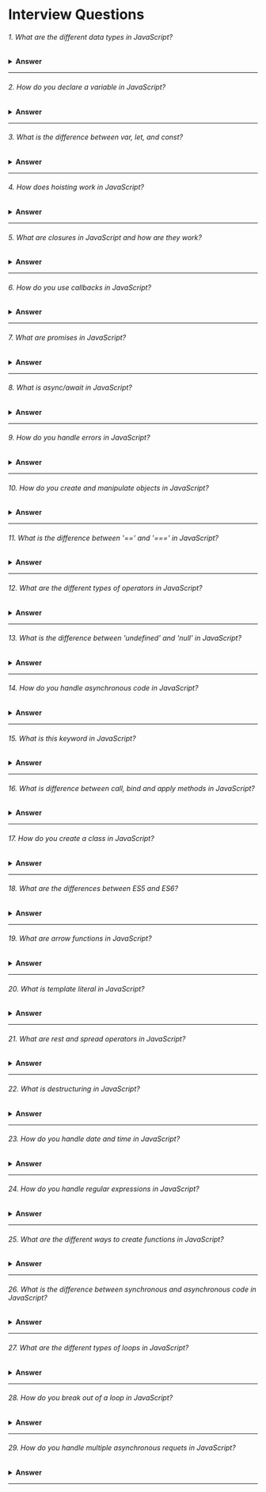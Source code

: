 # Interview Questions

###### 1. What are the different data types in JavaScript?

<details><summary><b>Answer</b></summary>
JavaScript provides different data types to hold different types of values. There are two types of data types in JavaScript:

1. Primitive data type.
- String.
- Number.
- Bigint.
- Boolean.
- Undefined.
- Null.
- Symbol.

2. Non-primitive (reference) data type.
- Array.
- Object.
</details>

---

###### 2. How do you declare a variable in JavaScript?

<details><summary><b>Answer</b></summary>
  
In JavaScript, we can declare a variable using the `var`, `let`, or `const` keywords. Here's how we can use each of them:
  
#### 1. Using `var`:
  
```javascript
var variableName;
```
Variables declared with `var` have function scope or global scope, but not block scope. They can be re-declared and updated within their scope.

#### 2. Using `let`:

```javascript
let variableName;
```
Variables declared with `let` have block scope. They can be updated within their scope but cannot be re-declared in the same scope.

#### 2. Using `const`:
```javascript
const variableName = value;
```
Variables declared with `const` are constants and cannot be reassigned after initialization. They have block scope like variables declared with `let`.

Here are some examples:

```javascript
// Using var
var age;

// Using let
let name;

// Using const
const PI = 3.14;
```
When we declare a variable using `let` or `const`, it's a good practice to initialize it with a value, although it's not mandatory.
</details>

---

###### 3. What is the difference between var, let, and const?

<details><summary><b>Answer</b></summary>

  The main differences between `var`, `let`, and `const` in JavaScript lie in their **scoping rules** , **reassignment**, **and ability to be redeclared**. Here's a breakdown of the key differences:

#### 1. Scoping:

- `var`: Variables declared with `var` have function scope or global scope. They are function-scoped if declared inside a function, or globally scoped if declared outside any function.
- `let` and `const`: Variables declared with `let` and `const` have block scope. They are scoped to the nearest enclosing block, which can be a function, loop, or any other block statement.

```javascript
function exampleScope() {
    if (true) {
        var varVariable = 'I am var';
        let letVariable = 'I am let';
        const constVariable = 'I am const';
    }
    console.log(varVariable); // Works
    console.log(letVariable); // ReferenceError: letVariable is not defined
    console.log(constVariable); // ReferenceError: constVariable is not defined
}

exampleScope();
```
In this example, `varVariable` is accessible outside the block because it's declared with `var`, which has **function scope**. `letVariable` and `constVariable` are not accessible outside the block because they are declared with `let` and `const`, respectively, which have **block scope**.

#### 2. Reassignment:

- `var`: Variables declared with `var` **can be updated** and **reassigned** within their scope.
- `let`: Variables declared with let **can be updated** and **reassigned** within their scope, just like var.
- `const`: Variables declared with const **cannot be reassigned** after initialization. However, **if the variable holds a reference to an object, the properties of that object can be modified**.

```javascript
var varValue = 10;
let letValue = 20;
const constValue = 30;

varValue = 11; // Works
letValue = 21; // Works
constValue = 31; // Error: Assignment to constant variable
```
In this example, we can see that `varValue` and `letValue` can be reassigned new values without any error. However, attempting to reassign a new value to `constValue` results in an error because it's declared with const, which **doesn't allow reassignment**.

#### 3. Redeclaration:

- `var`: Variables declared with `var` **can be redeclared** within the same scope without any error.
- `let`: Variables declared with `let` **cannot be redeclared** in the same scope. Attempting to do so will result in a **syntax error**.
- `const`: Like `let`, variables declared with `const` **cannot be redeclared** in the same scope. Attempting to do so will also result in a **syntax error**.

```javascript
var varVariable = 'I am var';
let letVariable = 'I am let';
const constVariable = 'I am const';

var varVariable = 'I am redeclared var'; // Works
let letVariable = 'I am redeclared let'; // Error: Identifier 'letVariable' has already been declared
const constVariable = 'I am redeclared const'; // Error: Identifier 'constVariable' has already been declared
```

In this example, we can see that we can redeclare `varVariable` with `var`, but attempting to redeclare `letVariable` or `constVariable` with `let` or `const`, respectively, results in errors because they have already been declared in the same scope.

#### Here's a summary:

- Use `var` for variables that need to have *function* or *global scope* and might *need to be redeclared*.
- Use `let` for variables that have *block scope* and might *need to be reassigned, but not redeclared*.
- Use `const` for variables that have *block scope* and *whose value should not change after initialization*.
</details>

---

###### 4.  How does hoisting work in JavaScript?

<details><summary><b>Answer</b></summary>

Hoisting in JavaScript is a mechanism where variable and function declarations are moved to the top of their containing scope during the compilation phase, before the code is executed. This means that regardless of where variables and functions are declared within their scope, they are treated as if they were declared at the top of the scope.

Here's how hoisting works for variables and functions:

#### 1. Variable Hoisting:

- When variables are declared with `var`, they are hoisted to the top of their containing function scope or global scope.
However, only the declaration is hoisted, not the initialization. This means that variables are initialized with `undefined` by default until their actual assignment is reached in the code.
- Variables declared with `let` or `const` are also hoisted to the top of their containing block scope, but they are not initialized until their actual declaration is reached in the code. This is called the `temporal dead zone` and attempting to access these variables before their declaration results in a `ReferenceError`.

Here's an example to illustrate variable hoisting:

```javascript
console.log(x); // undefined
var x = 5;
console.log(x); // 5
// This is equivalent to:

var x;
console.log(x); // undefined
x = 5;
console.log(x); // 5

console.log(y); // ReferenceError: Cannot access 'y' before initialization
let y = 5;

console.log(z); // ReferenceError: Cannot access 'z' before initialization
let z = 10;
```

#### 2. Function Hoisting:

- Function declarations are completely hoisted, including both the declaration and the function definition.
This means that we can call a function before it's declared in the code, and it will still work.

Here's an example to illustrate function hoisting:

```javascript
foo(); // "Hello, I am foo!"

function foo() {
    console.log("Hello, I am foo!");
}

// This is equivalent to:

function foo() {
    console.log("Hello, I am foo!");
}

foo(); // "Hello, I am foo!"
```

It's important to understand hoisting in JavaScript to avoid unexpected behavior and to write more readable and maintainable code.
</details>

---

###### 5. What are closures in JavaScript and how are they work?

<details><summary><b>Answer</b></summary>

#### 1. Definition: 

When an inner function is defined within an outer function, the inner function retains a reference to the variables in the outer function's scope, even after the outer function has completed execution. This combination of the inner function and the variables it has access to forms a `closure`.

#### 2. How closures work:

- ##### Access to Outer Scope Variables: 
The inner function can access the variables, parameters, and functions of the outer function, as well as the global scope. This is possible because the inner function retains a reference to the variables in its lexical scope.

- ##### Preservation of Scope: 
`Closures` allow functions to maintain references to variables from their containing scopes, preventing those variables from being garbage-collected when the outer function finishes executing. This enables powerful patterns such as data encapsulation and private variables.

Here's an example to illustrate closures:

```javascript
function outerFunction() {
    let outerVariable = 'I am outer';

    function innerFunction() {
        console.log(outerVariable); // Accesses outerVariable from the outer function's scope
    }

    return innerFunction;
}

const closure = outerFunction();
closure(); // Outputs: "I am outer"
```
In this example, `innerFunction` is defined within `outerFunction` and has access to `outerVariable`. Even after `outerFunction` has finished executing, the `closure` function (which is `innerFunction`) still has access to `outerVariable`, thanks to the `closure`. This allows `closure` to access and use `outerVariable` when it's invoked.
</details>

---

###### 6. How do you use callbacks in JavaScript?
<details><summary><b>Answer</b></summary>

In JavaScript, a callback is a function that we pass as an argument to another function and execute after the completion of a particular task or event. Callbacks are commonly used in asynchronous operations, such as handling events, making API requests, or dealing with timeouts.

For instance, let's say we want to fetch data from a server using an asynchronous HTTP request. We can define a callback function to handle the response data once it's available:

```javascript
function fetchData(url, callback) {
    fetch(url)
        .then(response => response.json())
        .then(data => callback(data))
        .catch(error => console.error(error));
}

function processResponse(data) {
    console.log(data);
}

fetchData('https://api.example.com/data', processResponse);
```

In this example, `fetchData` is a function that makes an asynchronous HTTP request to the specified URL. We pass a callback function (`processResponse`) as an argument. Once the data is fetched successfully, the `callback` function is invoked with the response data. This allows us to handle the response data in the `processResponse` function, which could involve rendering it on the UI or performing additional processing.

Another example involves handling events in a web application. Suppose we want to add a click event listener to a button element and execute a callback function when the button is clicked:

```javascript
const button = document.getElementById('myButton');

function handleClick() {
    console.log('Button clicked');
}

button.addEventListener('click', handleClick);
```
In this case, the `handleClick` function is passed as a `callback`to the `addEventListener` method. When the `button` is `clicked`, the `handleClick` function is executed, logging `Button clicked` to the console.

Here's another example showcasing the usage of callbacks for dealing with timeouts:

```javascript
function delayedMessage(message, delay, callback) {
    setTimeout(() => {
        console.log(message);
        callback();
    }, delay);
}

function afterDelay() {
    console.log('Callback executed after delay');
}

// Call delayedMessage function with a message, delay of 2 seconds, and a callback
delayedMessage('This message is delayed by 2 seconds', 2000, afterDelay);
```
In this example, we define a function called `delayedMessage` that takes three parameters: `message` (the message to be logged), `delay` (the delay time in milliseconds), and `callback` (the callback function to be executed after the delay). Inside `delayedMessage`, we use `setTimeout` to schedule the execution of a function after the specified delay. Once the delay is over, the provided `message` is logged to the console, and then the `callback` function is invoked.

We also define a `callback` function called `afterDelay`, which simply logs a `message` indicating that it has been executed. Finally, we call the `delayedMessage` function with the `message` to be displayed after the `delay`, a `delay` of 2000 milliseconds (2 seconds), and the `afterDelay` function as the `callback`. This demonstrates how we can use `callbacks` to perform actions after a specified delay, such as `animations`, `notifications`, or other `asynchronous` tasks.
</details>

---

###### 7. What are promises in JavaScript?
<details><summary><b>Answer</b></summary>
In JavaScript, promises are objects representing the eventual completion or failure of an asynchronous operation. We use them to handle asynchronous operations such as fetching data from a server, reading files, or executing animations, where the result may not be available immediately.

We can create a promise using the `Promise` constructor, passing a function with `resolve` and `reject` parameters. Inside this function, we perform an asynchronous operation, like using `setTimeout` to simulate a delay, and then resolve or reject the promise based on the result.

```javascript
// Creating a promise
const myPromise = new Promise((resolve, reject) => {
    // Simulating an asynchronous operation
    setTimeout(() => {
        const randomNumber = Math.random();
        if (randomNumber > 0.5) {
            resolve(randomNumber); // Resolve the promise with a value
        } else {
            reject(new Error('Random number is too small')); // Reject the promise with an error
        }
    }, 1000);
});

// Handling the promise
myPromise.then((result) => {
    console.log('Promise fulfilled with result:', result);
}).catch((error) => {
    console.log('Promise rejected with error:', error.message);
});
```
Here, we handle the `fulfilled` state (success) of the promise using the `then()` method and the `rejected` state (failure) using the `catch()` method. Promises provide a cleaner and more flexible way to work with asynchronous code compared to traditional callback-based approaches, allowing for better error handling and chaining of multiple asynchronous operations.
</details>

---

###### 8. What is async/await in JavaScript?
<details><summary><b>Answer</b></summary>

In JavaScript, `async/await` is a syntax used to work with asynchronous code in a more synchronous and readable manner. It provides a way to write asynchronous code that looks like synchronous code, making it easier to understand and maintain.

The `async` keyword is used to define a function as asynchronous. An asynchronous function returns a promise implicitly, allowing us to use `await` within it to pause the execution of the function until a promise is settled (resolved or rejected).

Here's a simple example:

```javascript
async function fetchData() {
    try {
        const response = await fetch('https://api.example.com/data');
        const data = await response.json();
        console.log(data);
    } catch (error) {
        console.error('Error fetching data:', error);
    }
}

fetchData();
```

In this example:

- We define an asynchronous function `fetchData()` using the `async` keyword.
Inside the function, we use `await` to pause the execution of the function until the fetch operation completes and resolves the promise returned by `fetch()`.
- We then use `await` again to pause the execution until the `response.json()` operation completes and resolves the promise.
- If any error occurs during the execution of the asynchronous operations, it is caught and handled using a `try...catch` block.

`async/await` simplifies the process of working with promises, making asynchronous code easier to read and write compared to using raw promises or callback-based approaches.
</details>

---

###### 9. How do you handle errors in JavaScript?
<details><summary><b>Answer</b></summary>

In JavaScript, we handle errors using` try...catch` blocks and error objects. Here's how we do it:

```javascript
try {
    // Code that might throw an error
    throw new Error('An error occurred');
} catch (error) {
    // Code to handle the error
    console.error('Error:', error.message);
}
```
In this example:

- We wrap the code that might throw an error inside a try block.
- If an error occurs within the try block, it's caught by the catch block.
- The error object contains information about the error, such as its message, name, and stack trace.
- We can then handle the error appropriately, such as logging it or displaying a message to the user.

Additionally, we can also use the `finally` block to execute code regardless of whether an error occurred or not:

```javascript
try {
    // Code that might throw an error
} catch (error) {
    // Code to handle the error
} finally {
    // Code to execute regardless of errors
}
```
This allows us to clean up resources or perform cleanup tasks that need to be done regardless of the outcome of the `try...catch` block.
</details>

---

###### 10. How do you create and manipulate objects in JavaScript?
<details><summary><b>Answer</b></summary>

In JavaScript, we create and manipulate objects using `object literals`, `constructor functions`, and `classes`. Here's how we do it:

#### 1. Object Literals:

```javascript
// Creating an object using object literal
const person = {
    name: 'John',
    age: 30,
    greet() {
        console.log(`Hello, my name is ${this.name} and I am ${this.age} years old.`);
    }
};

// Accessing properties and methods
console.log(person.name); // Output: John
person.greet(); // Output: Hello, my name is John and I am 30 years old.
```
#### 2. Constructor Functions:

```javascript
// Defining a constructor function
function Person(name, age) {
    this.name = name;
    this.age = age;
    // Adding a method to the prototype
    this.greet = function() {
    console.log(`Hello, my name is ${this.name} and I am ${this.age} years old.`);
};
}


// Creating objects using the constructor function
const person1 = new Person('John', 30);
const person2 = new Person('Alice', 25);

// Accessing properties and methods
console.log(person1.name); // Output: John
person1.greet(); // Output: Hello, my name is John and I am 30 years old.

```

#### 3. Classes (ES6+):

```javascript
// Defining a class
class Person {
    constructor(name, age) {
        this.name = name;
        this.age = age;
    }

    greet() {
        console.log(`Hello, my name is ${this.name} and I am ${this.age} years old.`);
    }
}

// Creating objects using the class
const person1 = new Person('John', 30);
const person2 = new Person('Alice', 25);

// Accessing properties and methods
console.log(person1.name); // Output: John
person1.greet(); // Output: Hello, my name is John and I am 30 years old.
```
These are the common ways to create and manipulate objects in JavaScript. Depending on the scenario and personal preference, we can choose the approach that best suits our needs.
</details>

---

###### 11. What is the difference between '==' and '===' in JavaScript?
<details><summary><b>Answer</b></summary>

In JavaScript, `==` and `===` are comparison operators used to compare values. However, they have different behaviors:

1. `==` (loose equality operator): It checks for equality of values after converting the operands to the same type. If the operands are of different types, JavaScript will attempt to convert them to a common type before making the comparison. For example:
  - `0 == '0'` evaluates to `true` because JavaScript converts the string '0' to a number before making the comparison.
  - `1 == true` evaluates to `true` because JavaScript treats true as 1 when making the comparison.

2. `===` (strict equality operator): It checks for equality of values without performing any type conversion. Both the value and the type of the operands must be the same for the comparison to return true. For example:
  - `0 === '0'` evaluates to `false` because the types of the operands are different.
  - `1 === true` evaluates to `false` because the types of the operands are different.

In general, it's considered a best practice to use `===` for comparisons in JavaScript because it avoids unexpected type conversions and leads to more predictable code behavior.
</details>

---

###### 12. What are the different types of operators in JavaScript?
<details><summary><b>Answer</b></summary>
In JavaScript, operators are symbols used to perform operations on operands. They can be classified into several categories based on their functionality:

#### 1. Arithmetic Operators: 
These operators perform arithmetic operations on numeric operands.

- Addition (+)
- Subtraction (-)
- Multiplication (*)
- Division (/)
- Modulus (%)
- Increment (++)
- Decrement (--)

```javascript
let a = 10;
let b = 5;

console.log(a + b); // Addition: 15
console.log(a - b); // Subtraction: 5
console.log(a * b); // Multiplication: 50
console.log(a / b); // Division: 2
console.log(a % b); // Modulus: 0
console.log(++a);   // Increment: 11
console.log(--b);   // Decrement: 4
```
#### 2. Assignment Operators: 
These operators assign values to variables.

- Assignment (=)
- Addition assignment (+=)
- Subtraction assignment (-=)
- Multiplication assignment (*=)
- Division assignment (/=)
- Modulus assignment (%=)

```javascript
let x = 10;
x += 5; // Same as x = x + 5
console.log(x); // Output: 15

let y = 20;
y -= 5; // Same as y = y - 5
console.log(y); // Output: 15

// Similarly, *=, /=, and %= can be used.
```

#### 3. Comparison Operators: 
These operators compare two values and return a Boolean result.

- Equal to (==)
- Not equal to (!=)
- Strict equal to (===)
- Strict not equal to (!==)
- Greater than (>)
- Less than (<)
- Greater than or equal to (>=)
- Less than or equal to (<=)

```javascript
let num1 = 10;
let num2 = '10';

console.log(num1 == num2); // Output: true
console.log(num1 === num2); // Output: false
console.log(num1 != num2); // Output: false
console.log(num1 !== num2); // Output: true
console.log(num1 > num2); // Output: false
console.log(num1 < num2); // Output: false
console.log(num1 >= num2); // Output: true
console.log(num1 <= num2); // Output: true
```

#### 4. Logical Operators: 
These operators perform logical operations on Boolean values.

- Logical AND (&&)
- Logical OR (||)
- Logical NOT (!)

```javascript
let x = 10;
let y = 20;

console.log(x > 5 && y < 25); // Output: true
console.log(x > 5 || y > 25); // Output: true
console.log(!(x > 5)); // Output: false
```

#### 5. Bitwise Operators: 
These operators perform bitwise operations on binary representations of numbers.

- Bitwise AND (&)
- Bitwise OR (|)
- Bitwise XOR (^)
- Bitwise NOT (~)
- Left shift (<<)
- Right shift (>>)
- Zero-fill right shift (>>>)

```javascript
let a = 5; // 101
let b = 3; // 011

console.log(a & b); // Bitwise AND: 1
console.log(a | b); // Bitwise OR: 7
console.log(a ^ b); // Bitwise XOR: 6
console.log(~a); // Bitwise NOT: -6
console.log(a << 1); // Left shift: 10
console.log(a >> 1); // Right shift: 2
console.log(a >>> 1); // Zero-fill right shift: 2
```

#### 6. Unary Operators: 
These operators act on a single operand.

- Unary plus (+)
- Unary minus (-)
- Logical NOT (!)
- Increment (++)
- Decrement (--)
- Typeof (typeof)
- Void (void)
- Delete (delete)

```javascript
let x = 10;
console.log(+x); // Unary plus: 10
console.log(-x); // Unary minus: -10
console.log(!true); // Logical NOT: false
console.log(++x); // Increment: 11
console.log(--x); // Decrement: 9
console.log(typeof x); // Typeof: number
console.log(void 0); // Void: undefined
delete x; // Delete
```

#### 7. Ternary Operator (Conditional Operator): 
It's the only JavaScript operator that takes three operands and is used as a shortcut for an `if...else` statement.

- Conditional (condition ? expr1 : expr2)

```javascript
let age = 20;
let result = (age >= 18) ? "Adult" : "Minor";
console.log(result); // Output: Adult
```

Understanding and mastering these operators is crucial for writing efficient and concise JavaScript code.
</details>

---

###### 13. What is the difference between 'undefined' and 'null' in JavaScript?
<details><summary><b>Answer</b></summary>

In JavaScript, `undefined` and `null` are both used to represent absence of value, but they have different meanings and use cases:

#### 1. undefined:

- undefined is a primitive value that is automatically assigned to variables that have not been initialized or to formal parameters for which no arguments have been provided.
- It indicates that a variable has been declared but has not yet been assigned a value.
- When we access a variable that has been declared but not initialized, it returns undefined.
- It is also the default return value of functions that do not explicitly return anything.

Example:

```javascript
let x;
console.log(x); // Output: undefined

function foo() {}
console.log(foo()); // Output: undefined
```

#### 2. null:

- null is a special value in JavaScript that represents the intentional absence of any object value. It is often used to explicitly indicate that a variable does not point to any object or that a property or variable is meant to be empty.
- It is usually assigned to a variable as a programmer-defined value to indicate that it has no value.

Example:

```javascript
let y = null;
console.log(y); // Output: null
```

In summary, `undefined` typically indicates that something has not been defined or provided, whereas `null` is used to explicitly denote absence of value or to clear the value of a variable.
</details>

---

###### 14. How do you handle asynchronous code in JavaScript?
<details><summary><b>Answer</b></summary>

In JavaScript, we handle asynchronous code using various techniques, including `callbacks`, `promises`, and `async/await`. Here's a brief overview of each approach:

#### 1. Callbacks:

- Callbacks are functions passed as arguments to other functions and are invoked once the asynchronous operation completes.
- They are commonly used in older JavaScript code to handle asynchronous operations.

Example:

```javascript
function fetchData(url, callback) {
    // Asynchronous operation, such as fetching data from a server
    setTimeout(() => {
        const data = 'Some data';
        callback(data);
    }, 1000);
}

function processResponse(data) {
    console.log(data);
}

fetchData('https://api.example.com/data', processResponse);
```

#### 2.Promises:

- Promises represent a value that may be available now, or in the future, or never.
- They provide a cleaner way to handle asynchronous code compared to callbacks, especially for chaining multiple asynchronous operations.

Example:

```javascript
function fetchData(url) {
    return new Promise((resolve, reject) => {
        setTimeout(() => {
            const data = 'Some data';
            resolve(data);
        }, 1000);
    });
}

fetchData('https://api.example.com/data')
    .then(data => console.log(data))
    .catch(error => console.error(error));
```

#### 3. Async/Await:

- Async/await is a modern approach to handle asynchronous code in JavaScript, introduced in ES2017.
- It allows writing asynchronous code in a synchronous-like manner, making it easier to read and understand, especially for developers coming from synchronous programming backgrounds.

Example:

```javascript
async function fetchData(url) {
    return new Promise((resolve, reject) => {
        setTimeout(() => {
            const data = 'Some data';
            resolve(data);
        }, 1000);
    });
}

async function processData() {
    try {
        const data = await fetchData('https://api.example.com/data');
        console.log(data);
    } catch (error) {
        console.error(error);
    }
}

processData();
```
Each of these techniques has its own use cases and benefits, and the choice depends on the specific requirements of your project and personal preference.
</details>

---

###### 15. What is this keyword in JavaScript?
<details><summary><b>Answer</b></summary>

In JavaScript, the `this` keyword refers to the current execution context, typically the object that owns or invokes the currently executing code. The value of `this` is determined by how a function is called and where it is called.

Here's a breakdown of how `this` behaves in different contexts:

#### 1. Global Context:

- In the global context (default), `this` refers to the global object, which is `window` in a web browser environment and `global` in Node.js.

Example:

```javascript
console.log(this === window); // Output: true (in a web browser)
console.log(this === global); // Output: false (in Node.js)
```
- In the global context (strict mode), `this` is `undefined`, preventing default binding.

Example:

```javascript
"use strict";
console.log(this); // undefined
```

#### 2. Function Context:

- In a function context (default), `this` depends on how the function is called. If called globally, `this` refers to the global object. If called as a method of an object, `this` refers to the object itself.

Example:

```javascript
function greet() {
  return this;
}

const obj = {
  name: 'John',
  sayName: function() {
    return this.name;
  }
};

console.log(greet() === window); // true
console.log(greet() === global); // false
console.log(obj.sayName()); // "John"
```
- In a function context(strict mode), if a function is called without any specific object context, the value of `this` inside that function will be `undefined`. However, if the function is called as a method of an object, the value of `this` will be determined by the object calling the function and won't be affected by strict mode

Example:

```javascript
"use strict";
function myFunction() {
  console.log(this); // undefined
}


"use strict";
const obj = {
  name: 'John',
  sayName: function() {
    return this.name;
  }
};

console.log(obj.sayName()); // John

```

#### 3. Arrow Function Context:

Arrow functions do not have their own `this` context. Instead, they inherit `this` from the enclosing lexical scope.

Example:

```javascript
const obj = {
  name: 'Alice',
  greet: () => {
    return this.name; // `this` refers to the outer lexical scope, not `obj`
  }
};

console.log(obj.greet()); // Output: undefined (since `this.name` is undefined)
```

#### 4. Event Handlers:

In event handlers, such as those attached with `addEventListener`, `this` refers to the element that triggered the event

Example:

```javascript
<button id="myButton">Click me</button>
<script>
document.getElementById('myButton').addEventListener('click', function() {
  console.log(this); // refers to the button element that triggered the event
});
</script>
```

#### 5. Constructor Functions:

In constructor functions invoked with `new`, `this` refers to the newly created object.

Example:

```javascript
function Person(name) {
  this.name = name;
}

const john = new Person('John');
console.log(john.name); // Output: "John"
```

#### 6. Explicit Function Binding:

The `call()`, `apply()`, and `bind()` methods allow developers to explicitly set the value of this within a function call.

Example:

```javascript
const obj1 = { 
  name: 'Alice', 
  greet: function() {
    return `Hello, ${this.name}!`;
  }
};

const obj2 = { name: 'Bob' };

const callResult = obj1.greet.call(obj2)
const applyResult = obj1.greet.apply(obj2)
const bindResult = obj1.greet.bind(obj2)

console.log(callResult); // "Hello, Bob!"
console.log(applyResult); // "Hello, Bob!"
console.log(bindResult()); // "Hello, Bob!"
```
</details>

---

###### 16. What is difference between call, bind and apply methods in JavaScript?
<details><summary><b>Answer</b></summary>

In JavaScript, `call`, `bind`, and `apply` are methods used to manipulate the context (`this` keyword) of a function when it's invoked. Here's a breakdown of their differences:

#### 1. call():

- The `call` method is used to invoke a function with a specified this value and arguments provided individually.
- Syntax: `function.call(thisArg, arg1, arg2, ...)`

Example:

```javascript
function greet() {
    console.log(`Hello, ${this.name}!`);
}

const person = { name: 'Alice' };

greet.call(person); // Outputs: Hello, Alice!
```

#### 2. apply():

- The `apply` method is similar to call, but it accepts arguments as an array.
- Syntax: `function.apply(thisArg, [argsArray])`

Example:

```javascript
function greet() {
    console.log(`Hello, ${this.name}!`);
}

const person = { name: 'Bob' };

greet.apply(person); // Outputs: Hello, Bob!
```

#### 3. bind():

- The `bind` method returns a new function with a specified this value and initial arguments. It doesn't invoke the function immediately but allows we to call it later.
- Syntax: `function.bind(thisArg, arg1, arg2, ...)`

Example:

```javascript
function greet() {
    console.log(`Hello, ${this.name}!`);
}

const person = { name: 'Charlie' };
const greetPerson = greet.bind(person);

greetPerson(); // Outputs: Hello, Charlie!
```

In summary, `call` and `apply` immediately invoke the function with a specified context and arguments, while `bind` returns a new function with the specified context and arguments preset, allowing for later invocation.
</details>

---

###### 17. How do you create a class in JavaScript?
<details><summary><b>Answer</b></summary>

To create a class in JavaScript, we use the `class` keyword followed by the name of the class. Inside the class, we define properties and methods to describe the object's characteristics and behavior. Once the class is defined, we can create instances of it using the `new` keyword followed by the class name. These instances inherit the properties and methods defined in the class, allowing us to create multiple objects with similar functionalities.

Example:

```javascript
class Person {
    constructor(name, age) {
        this.name = name;
        this.age = age;
    }

    greet() {
        console.log(`Hello, my name is ${this.name} and I am ${this.age} years old.`);
    }
}

// Creating an instance of the Person class
const person1 = new Person('Alice', 30);
const person2 = new Person('Bob', 25);

// Accessing properties and methods of the instances
console.log(person1.name); // Outputs: Alice
console.log(person2.age); // Outputs: 25
person1.greet(); // Outputs: Hello, my name is Alice and I am 30 years old.
person2.greet(); // Outputs: Hello, my name is Bob and I am 25 years old.
```

- We define a `Person` class using the `class` keyword.
- The` constructor` method is a special method for creating and initializing instances of the class with the `new` keyword. It sets the initial properties of the object.
- Additional methods can be defined within the class body, such as `greet`.
- We create instances of the `Person` class using the `new` keyword, passing arguments to the constructor.
- We can access properties and methods of the instances using dot notation.

Classes in JavaScript are syntactic sugar over the prototype-based inheritance model that JavaScript traditionally used. Under the hood, JavaScript classes still utilize prototypes.
</details>

---

###### 18. What are the differences between ES5 and ES6?
<details><summary><b>Answer</b></summary>
ES5 and ES6 refer to different versions of the ECMAScript standard, which is the specification that JavaScript follows. Here are some key differences between ES5 and ES6:

#### 1. Syntax: 
ES6 introduced several new syntax features, such as `arrow functions`, `template literals`, `let` and `const` for variable declarations, `enhanced object literals`, `destructuring assignments`, and `classes`.

#### 2. Arrow Functions: 
ES6 introduced `arrow functions`, which provide a more concise syntax for writing function expressions, especially for functions with implicit returns.

#### 3. Block-Scoped Declarations: 
In ES5, variables are function-scoped using `var`, while ES6 introduced `let` and `const`, which are block-scoped, meaning they are limited to the block (enclosed by curly braces) in which they are defined.

#### 4. Classes: 
ES6 introduced a more convenient syntax for defining classes and working with inheritance in JavaScript, making object-oriented programming in JavaScript more familiar to developers from other programming languages.

#### 5. Promises: 
While promises were introduced in ES5 with libraries like Q and Bluebird, ES6 standardized promises natively in JavaScript, making asynchronous programming more manageable.

#### 6. Modules: 
ES6 introduced a native module system, allowing JavaScript code to be organized into separate files and imported/exported as needed, improving code organization and reuse.

Overall, ES6 introduced many new features and improvements over ES5, making JavaScript development more efficient, readable, and maintainable.
</details>

---

###### 19. What are arrow functions in JavaScript?
<details><summary><b>Answer</b></summary>
Arrow functions are a concise way to write anonymous function expressions in JavaScript. They were introduced in ES6 (ECMAScript 2015) and provide a more compact syntax compared to traditional function expressions.

Arrow functions have the following features:

#### 1. Concise Syntax: 
Arrow functions use a shorter syntax compared to traditional function expressions, making the code more readable and compact.

#### 2. Implicit Return: 
If the function body consists of a single expression, the curly braces and `return` keyword can be omitted, and the expression's result will be implicitly returned.

#### 3. Lexical this Binding: 
Arrow functions do not have their own `this` context; instead, they inherit the `this` value from the surrounding code when they are defined. This behavior is often desired when working with object methods or event handlers.

Here are some examples of arrow functions:

```javascript
// Traditional function expression
const add = function(a, b) {
    return a + b;
};

// Arrow function equivalent
const add = (a, b) => a + b;

// Arrow function with implicit return
const greet = name => `Hello, ${name}!`;

// Arrow function with no parameters
const sayHello = () => console.log("Hello!");

// Arrow function as a callback
const numbers = [1, 2, 3];
const squared = numbers.map(num => num * num);
```

Arrow functions are widely used in modern JavaScript codebases due to their brevity and clarity. However, it's essential to be mindful of their behavior, especially regarding `this` binding, when using them in more complex scenarios.
</details>

---

###### 20. What is template literal in JavaScript?
<details><summary><b>Answer</b></summary>
Template literals, introduced in ES6 (ECMAScript 2015), are a way to create strings in JavaScript that allow for embedded expressions and multiline strings. They are enclosed by backticks (``) instead of single or double quotes.

Template literals offer the following features:

#### 1. Embedded Expressions: 
Within template literals, we can embed expressions by using `${}` syntax. These expressions are evaluated and concatenated into the string.

#### 2. Multiline Strings: 
Template literals support multiline strings, meaning we can include line breaks directly within the string without using special characters like `\n`.

Here's an example of using template literals:

```javascript
const name = "John";
const age = 30;

// Using template literal
const message = `Hello, my name is ${name} and I am ${age} years old.`;

console.log(message);
```

In this example, `${name}` and `${age}` are expressions that are evaluated and inserted into the string.

Template literals provide a more concise and readable way to work with strings in JavaScript, especially when dealing with dynamic content or multiline text.
</details>

---

###### 21. What are rest and spread operators in JavaScript?

<details><summary><b>Answer</b></summary>
In Javascript, both the spread operator and rest parameter have the same syntax which is three dots(…). Even though they have the same syntax they differ in functions.

#### 1. Spread operator
- The `spread operator` helps us expand an iterable such as an array where multiple arguments are needed.

Example:

```javascript
const numbers = [1, 2, 3, 4, 5];
console.log(...numbers); // Output: 1 2 3 4 5

const array1 = [1, 2, 3];
const array2 = [4, 5, 6];
const mergedArray = [...array1, ...array2];
console.log(mergedArray); // Output: [1, 2, 3, 4, 5, 6]


const array1 = [10, 20, 30, 40, 50];
const array2 = [...array1, 60];
console.log(array2); // Output: [10, 20, 30, 40, 50, 60]
```
- The `spread operator` also helps us to merge, clone, or add properties to Objects.

Example:

```javascript

//1. Merging Objects
const defaults = { theme: 'light', fontSize: 14 };
const userSettings = { username: 'john_doe', ...defaults };
console.log(userSettings); 
// Output: { username: 'john_doe', theme: 'light', fontSize: 14 }


//2. Adding Properties to Objects:

const person = { name: 'John', age: 30 };
const updatedPerson = { ...person, country: 'USA' };
console.log(updatedPerson); // Output: { name: 'John', age: 30, country: 'USA' }


//3. Cloning Objects:
const original = { a: 1, b: 2, c: 3 };
const clone = { ...original };
console.log(clone); // Output: { a: 1, b: 2, c: 3 }
```

#### 2. Rest operator

The `rest parameter` is converse to the `spread operator`. while the `spread operator` expands elements of an iterable, the `rest operator` compresses them. It collects several elements.

- Object Destructuring:

Example:

```javascript
const person = { name: 'John', age: 30, country: 'USA', gender: 'Male' };
const { name, ...details } = person;
console.log(name); // Output: John
console.log(details); // Output: { age: 30, country: 'USA', gender: 'Male' }
```

- Function Parameters:

```javascript
function average(...args) {
        console.log(args);
        const avg =
            args.reduce(function (a, b) {
                return a + b;
           }, 0) / args.length;
        return avg;
    }
    console.log("average of numbers is : "
        + average(1, 2, 3, 4, 5)); // Output:  "average of numbers is : 3"
    console.log("average of numbers is : " // Output:  "average of numbers is : 2"
        + average(1, 2, 3));
```
</details>

---

###### 22. What is destructuring in JavaScript?

<details><summary><b>Answer</b></summary>
Destructuring in JavaScript allows us to extract values from arrays or objects and assign them to variables in a concise and readable manner. It enables us to unpack values from arrays or properties from objects into distinct variables, making it easier to work with complex data structures.

There are two main types of destructuring in JavaScript:

#### 1. Array Destructuring:

It involves unpacking array values into variables using a syntax similar to array literals.

Example:

```javascript
const numbers = [1, 2, 3, 4, 5];
const [first, second, ...rest] = numbers;
console.log(first); // Output: 1
console.log(second); // Output: 2
console.log(rest); // Output: [3, 4, 5]
```

#### 2. Object Destructuring:

It involves extracting values from object properties and assigning them to variables with matching names.

```javascript
const person = { name: 'John', age: 30, country: 'USA' };
const { name, age } = person;
console.log(name); // Output: John
console.log(age); // Output: 30
```
Destructuring provides a more concise syntax for extracting values, especially when working with nested objects or arrays. It helps in writing cleaner and more readable code by reducing the need for repetitive syntax and assignments.
</details>

---

###### 23. How do you handle date and time in JavaScript?

<details><summary><b>Answer</b></summary>

In JavaScript, handling date and time involves using the built-in `Date` object and various methods associated with it. Here's an overview of how we can handle date and time in JavaScript:

#### 1. Creating a Date Object: 
We can create a new `Date` object to represent the current date and time or a specific date and time by passing relevant parameters such as year, month, day, hour, minute, second, and milliseconds.

Example:

```javascript

```

Example:

```javascript
const currentDate = new Date(); // Current date and time
const specificDate = new Date(2024, 1, 29, 12, 30, 0); // Specific date and time
```

#### 2. Getting Date and Time Components:
We can extract various components of a date and time such as the year, month, day, hour, minute, second, and milliseconds using the `get` methods of the `Date` object.

Example:

```javascript
const year = currentDate.getFullYear();
const month = currentDate.getMonth(); // Month is zero-based (0 for January, 11 for December)
const day = currentDate.getDate();
const hours = currentDate.getHours();
const minutes = currentDate.getMinutes();
const seconds = currentDate.getSeconds();
```

#### 3. Formatting Dates: 
We can format dates and times using various methods such as `toDateString()`, `toLocaleDateString()`, `toTimeString()`, and `toLocaleTimeString()` to get human-readable date and time strings.

Example:

```javascript
const dateString = currentDate.toDateString(); // "Wed Feb 28 2024"
const timeString = currentDate.toTimeString(); // "12:30:00 GMT+0530 (India Standard Time)"
```

#### 4. Parsing Dates: 
JavaScript provides methods like `Date.parse()` and new `Date()` to parse date strings into `Date` objects.

Example:

```javascript
const parsedDate = new Date('2024-02-29T12:30:00'); // Parsing ISO format string
```

#### 5. Manipulating Dates: 
We can manipulate dates by adding or subtracting milliseconds, seconds, minutes, hours, days, months, or years from a `Date` object.

Example:

```javascript
currentDate.setDate(currentDate.getDate() + 1); // Adding one day
```

#### 6. Comparing Dates: 
Dates can be compared using comparison operators `(<, <=, >, >=)` or methods like `getTime()` to compare milliseconds since the Unix epoch.

```javascript
const futureDate = new Date(2025, 1, 1);
if (currentDate.getTime() < futureDate.getTime()) {
    console.log('Current date is before the future date.');
}
```
By using these techniques, we can effectively handle date and time operations in JavaScript for various applications such as scheduling, event handling, and data analysis.
</details>

---

###### 24. How do you handle regular expressions in JavaScript?

<details><summary><b>Answer</b></summary>

Handling regular expressions in JavaScript involves using the built-in `RegExp` object and its methods. Here's an overview of how we can work with regular expressions in JavaScript:

#### 1. Creating Regular Expressions: 
Regular expressions can be created using either the regular expression literal syntax `(/pattern/flags)` or the `RegExp` constructor function.

Example:

```javascript
const regexLiteral = /pattern/flags;
const regexConstructor = new RegExp('pattern', 'flags');
```

#### 2. Matching Patterns: 
We can use regular expressions to match patterns within strings using methods like `test()` and `exec()`.

Example:

```javascript
const str = 'Hello, world!';
const regex = /world/;
console.log(regex.test(str)); // Output: true
console.log(regex.exec(str)); // Output: ['world', index: 7, input: 'Hello, world!', groups: undefined]
```

#### 3. Extracting Matches: 
Regular expressions can be used to extract matched substrings from strings using methods like `match()` and `exec()`.

Example:

```javascript
const str = 'The quick brown fox jumps over the lazy dog';
const regex = /fox/;
console.log(str.match(regex)); // Output: ['fox']
```

#### 4. Replacing Matches: 
We can use regular expressions to replace matched substrings within strings using methods like `replace()`.
Example:

```javascript
const str = 'Hello, world!';
const regex = /world/;
console.log(str.replace(regex, 'Universe')); // Output: 'Hello, Universe!'
```

#### 5. Splitting Strings: 
Regular expressions can be used to split strings into arrays of substrings using the `split()` method.

Example:

```javascript
const str = 'apple,banana,orange';
const regex = /,/;
console.log(str.split(regex)); // Output: ['apple', 'banana', 'orange']
```

#### 6. Flags: 
Regular expressions support various flags such as `i` (ignore case), `g` (global search), `m` (multiline), and `s` (dotall).

Example:

```javascript
const str = 'Hello, World!';
const regex = /hello/i; // Ignore case
console.log(regex.test(str)); // Output: true
```

#### 7. Character Classes and Quantifiers: 

Regular expressions support character classes like `\d` (digit), `\w` (word character), and quantifiers like `+` (one or more), `*` (zero or more), `?` (zero or one).

Example:

```javascript
const str = '123-456-7890';
const regex = /\d{3}-\d{3}-\d{4}/;
console.log(regex.test(str)); // Output: true
```
By using these techniques, we can effectively work with regular expressions in JavaScript for tasks such as pattern matching, validation, and text manipulation.
</details>

---

###### 25. What are the different ways to create functions in JavaScript?

<details><summary><b>Answer</b></summary>

In JavaScript, there are several ways to create functions, each with its own syntax and use cases:

#### 1. Function Declaration:

Example:

```javascript
function greet() {
    return 'Hello, world!';
}
greet() //Output: Hello, world!
```

#### 2. Function Expression:

Example:

```javascript
const greet = function() {
    return 'Hello, world!';
};
greet() //Output: Hello, world!
```

#### 3. Arrow Function (Introduced in ES6):

Example:

```javascript
const greet = () => {
    return 'Hello, world!';
};
greet() //Output: Hello, world!
```

#### 4. Function Constructor (Not recommended due to security and performance implications):

Example:

```javascript
const greet = new Function('return "Hello, world!";');
greet() //Output: Hello, world!
```

#### 5. Named Function Expression:

Example:

```javascript
const greet = function sayHello() {
    return 'Hello, world!';
};
greet() //Output: Hello, world!
```

#### 6. Immediately Invoked Function Expression (IIFE):

Example:

```javascript
(function() {
    console.log('Hello, world!');
})(); //Output: Hello, world!
```
#### 7. Generator Function (Introduced in ES6):

Example:

```javascript
function* generatorFunction() {
  yield 'Hello';
  yield ', ';
  yield 'world';
  yield '!';
}

const generator = generatorFunction();
let result = '';

for (const value of generator) {
  result += value;
}

console.log(result); // Output: "Hello, world!"
```
Each of these methods has its own advantages and use cases. Function declarations and expressions are commonly used for defining reusable blocks of code. Arrow functions provide a more concise syntax, especially for short, one-liner functions. Function constructors and generator functions offer more advanced features but are less commonly used in everyday programming.
</details>

---

###### 26. What is the difference between synchronous and asynchronous code in JavaScript?

<details><summary><b>Answer</b></summary>

In JavaScript, synchronous code executes in sequence, blocking further execution until the current operation finishes. Asynchronous code, on the other hand, allows the program to continue executing while waiting for an operation to complete. This is achieved through mechanisms like callbacks, promises, and async/await.

Here's a breakdown of the differences:

#### 1. Synchronous Code:
- Executes sequentially, one operation at a time.
- Blocks further execution until the current operation is complete.
- Can lead to blocking behavior, especially with long-running tasks.
- Commonly used for simple, linear tasks where the order of execution matters.

Example:

```javascript
console.log('Start');
console.log('Middle');
console.log('End');

//Output:
//Start
//Middle
//End
```

#### 2. Asynchronous Code:
- Executes non-sequentially, allowing other operations to run concurrently.
- Does not block further execution, enabling better responsiveness.
- Commonly used for I/O operations, network requests, and tasks with unpredictable timing.
- Requires handling callbacks, promises, or async/await for managing asynchronous tasks.

Example with Callbacks:

```javascript
console.log('Start');

setTimeout(() => {
  console.log('Middle');
}, 1000);

console.log('End');

//Output:
//Start
//End
//Middle
```
In this example, "Start" is logged first, then "End", and finally "Middle" after a delay of 1 second. While waiting for the delay, other operations can continue executing, demonstrating the asynchronous nature of setTimeout.

Overall, understanding the difference between synchronous and asynchronous code is crucial for building efficient and responsive JavaScript applications.
</details>

---

###### 27. What are the different types of loops in JavaScript?

<details><summary><b>Answer</b></summary>
In JavaScript, there are several types of loops commonly used for iterating over arrays, objects, or executing code repeatedly. The main types of loops are:

#### 1. for loop: 
Executes a block of code a specified number of times.

Exmaple:

```javascript
for (let i = 0; i < 5; i++) {
  console.log(i);
}
// Output: 0, 1, 2, 3, 4
```

#### 2. while loop:

Exmaple:

```javascript
let i = 0;
while (i < 5) {
  console.log(i);
  i++;
}
// Output: 0, 1, 2, 3, 4
```

#### 3. do...while loop:

Exmaple:

```javascript
let i = 0;
do {
  console.log(i);
  i++;
} while (i < 5);
// Output: 0, 1, 2, 3, 4
```

#### Note: While loop vs. do...while loop

- While loop: Executes the code block as long as the condition is true. It checks the condition before executing the block.
- Do...while loop: Similar to a while loop, but it always executes the block of code at least once before checking the condition. This ensures that the block of code is executed at least once, regardless of whether the condition is true or false.

Example:

```javascript
let i = 0;

// While loop
while (i < 0) {
  console.log('While loop:', i); 
  // This code won't execute because the condition is false initially
  i++;
}

// Do...while loop
do {
  console.log('Do...while loop:', i); 
  // This code will execute at least once;
  //Output:  Do...while loop:, 0
  i++;
} while (i < 0);
```

#### 4. for...in loop:

Exmaple:

```javascript
const person = { name: 'John', age: 30 };
for (let key in person) {
  console.log(key, person[key]);
}
// Output: name John, age 30
```

#### 5. for...of loop:

Exmaple:

```javascript
const numbers = [1, 2, 3];
for (let num of numbers) {
  console.log(num);
}
// Output: 1, 2, 3
```

#### Note: for...in loop vs. for...of loop

1. for...in loop:
- Usage: Typically used to iterate over the enumerable properties of an object.
- Iterates over: Enumerables properties of an object, including inherited properties from the prototype chain.

Example:

```javascript
const obj = { a: 1, b: 2, c: 3 };

for (const key in obj) {
  console.log(key); // Outputs: 'a', 'b', 'c'
  console.log(obj[key]); // Outputs: 1, 2, 3
}
```
##### Note: It's not recommended to use `for...in` loop with arrays because it can also iterate over array prototype properties, and the iteration order may not be guaranteed.

2. for...of loop
- Usage: Used to iterate over iterable objects like arrays, strings, sets, maps, etc.
- Iterates over: The values of an iterable object, not including prototype properties.

Example:

```javascript
const arr = [1, 2, 3];

for (const item of arr) {
  console.log(item); // Outputs: 1, 2, 3
}
```
##### Note: 
- for...of loop cannot be used to iterate over plain objects (i.e., objects created with `{}`). It's specifically designed for iterable objects.
- In summary, while both loops are used for iteration, `for...in` is more suitable for objects and `for...of` is preferred for iterating over the values of iterable objects like arrays and strings.

Each type of loop has its use cases and advantages, so choosing the right one depends on the specific requirements of our code.
</details>

---

###### 28. How do you break out of a loop in JavaScript?

<details><summary><b>Answer</b></summary>
In JavaScript, we can break out of a loop using the `break` statement. The `break` statement is typically used within loops (such as `for`, `while`, or `do...while`) to immediately terminate the loop's execution when a certain condition is met.

Here's an example of using `break` in a `for loop`:

```javascript
for (let i = 0; i < 10; i++) {
  if (i === 5) {
    break; // Exit the loop when i is equal to 5
  }
  console.log(i); //Output: 0, 1, 2, 3, 4
}
```
In this example, the loop will iterate from `0` to `4`. When `i` becomes `5`, the break statement is executed, causing the loop to terminate immediately.

Similarly, we can use the `break` statement in a `while` or `do...while loop` to break out of the loop based on certain conditions.

Here's an example of using `break` in a `while loop`:

```javascript
let i = 0;
while (i < 10) {
  if (i === 5) {
    break; // Exit the loop when i is equal to 5
  }
  console.log(i); //Output: 0, 1, 2, 3, 4
  i++;
}
```

And here's an example using a `do...while loop`:

```javascript
let i = 0;
do {
  console.log(i); //Output: 0, 1, 2, 3, 4
  i++;
  if (i === 5) {
    break; // Exit the loop when i is equal to 5
  }
} while (i < 10);
```
In all cases, when the `break` statement is encountered, the loop immediately terminates, and the program continues with the next statement after the loop.

</details>

---

###### 29. How do you handle multiple asynchronous requets in JavaScript?

<details><summary><b>Answer</b></summary>
To handle multiple asynchronous requests in JavaScript, we typically use techniques like Promises, async/await, or libraries like Axios or Fetch API.

With Promises, we can make multiple asynchronous calls simultaneously and wait for all of them to finish using `Promise.all()` or `Promise.race()`.

Example with `Promise.all()`:

```javascript
const promise1 = fetch('https://api.example.com/data1');
const promise2 = fetch('https://api.example.com/data2');

Promise.all([promise1, promise2])
  .then(responses => {
    // Handle responses
  })
  .catch(error => {
    // Handle errors
  });
```

With async/await, we can make our code look synchronous while dealing with asynchronous operations.

```javascript
async function getData() {
  try {
    const data1 = await fetch('https://api.example.com/data1');
    const data2 = await fetch('https://api.example.com/data2');
    // Handle data
  } catch (error) {
    // Handle errors
  }
}

getData();
```
These methods allow us to manage multiple asynchronous requests effectively, ensuring proper handling of responses and errors.
</details>

---
